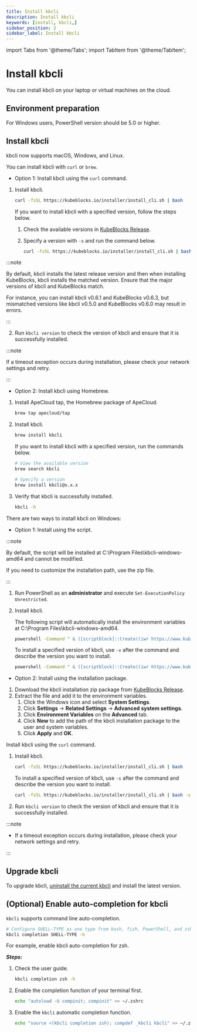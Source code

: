```yaml
---
title: Install kbcli 
description: Install kbcli 
keywords: [install, kbcli,]
sidebar_position: 2
sidebar_label: Install kbcli
---
```


import Tabs from '@theme/Tabs';
import TabItem from '@theme/TabItem';

# Install kbcli

You can install kbcli on your laptop or virtual machines on the cloud.

## Environment preparation

For Windows users, PowerShell version should be 5.0 or higher.

## Install kbcli

kbcli now supports macOS, Windows, and Linux.

<Tabs>
<TabItem value="macOS" label="macOS" default>

You can install kbcli with `curl` or `brew`.

- Option 1: Install kbcli using the `curl` command.

1. Install kbcli.

   ```bash
   curl -fsSL https://kubeblocks.io/installer/install_cli.sh | bash
   ```

   If you want to install kbcli with a specified version, follow the steps below.

   1. Check the available versions in [KubeBlocks Release](https://github.com/apecloud/kubeblocks/releases/).
   2. Specify a version with `-s` and run the command below.

      ```bash
      curl -fsSL https://kubeblocks.io/installer/install_cli.sh | bash -s x.x.x
      ```

  :::note

  By default, kbcli installs the latest release version and then when installing KubeBlocks, kbcli installs the matched version. Ensure that the major versions of kbcli and KubeBlocks match.

  For instance, you can install kbcli v0.6.1 and KubeBlocks v0.6.3, but mismatched versions like kbcli v0.5.0 and KubeBlocks v0.6.0 may result in errors.

  :::

2. Run `kbcli version` to check the version of kbcli and ensure that it is successfully installed.

  :::note

  If a timeout exception occurs during installation, please check your network settings and retry.

  :::

- Option 2: Install kbcli using Homebrew.

1. Install ApeCloud tap, the Homebrew package of ApeCloud.

   ```bash
   brew tap apecloud/tap
   ```

2. Install kbcli.

   ```bash
   brew install kbcli
   ```

   If you want to install kbcli with a specified version, run the commands below.

   ```bash
   # View the available version
   brew search kbcli

   # Specify a version
   brew install kbcli@x.x.x
   ```

3. Verify that kbcli is successfully installed.

   ```bash
   kbcli -h
   ```

</TabItem>

<TabItem value="Windows" label="Windows">

There are two ways to install kbcli on Windows:

- Option 1: Install using the script.

:::note

By default, the script will be installed at C:\Program Files\kbcli-windows-amd64 and cannot be modified.

If you need to customize the installation path, use the zip file.

:::

1. Run PowerShell as an **administrator** and execute `Set-ExecutionPolicy Unrestricted`.
2. Install kbcli.  

   The following script will automatically install the environment variables at C:\Program Files\kbcli-windows-amd64.

    ```bash
    powershell -Command " & ([scriptblock]::Create((iwr https://www.kubeblocks.io/installer/install_cli.ps1)))"
    ```

    To install a specified version of kbcli, use `-v` after the command and describe the version you want to install.

    ```bash
    powershell -Command " & ([scriptblock]::Create((iwr https://www.kubeblocks.io/installer/install_cli.ps1))) -v 0.5.2"
    ```

- Option 2: Install using the installation package.

1. Download the kbcli installation zip package from [KubeBlocks Release](https://github.com/apecloud/kubeblocks/releases/).
2. Extract the file and add it to the environment variables.
    1. Click the Windows icon and select **System Settings**.
    2. Click **Settings** -> **Related Settings** -> **Advanced system settings**.
    3. Click **Environment Variables** on the **Advanced** tab.
    4. Click **New** to add the path of the kbcli installation package to the user and system variables.
    5. Click **Apply** and **OK**.

</TabItem>

<TabItem value="Linux" label="Linux">

Install kbcli using the `curl` command.

1. Install kbcli.

   ```bash
   curl -fsSL https://kubeblocks.io/installer/install_cli.sh | bash
   ```

   To install a specified version of kbcli, use `-s` after the command and describe the version you want to install.

   ```bash
   curl -fsSL https://kubeblocks.io/installer/install_cli.sh | bash -s x.y.z
   ```

2. Run `kbcli version` to check the version of kbcli and ensure that it is successfully installed.

:::note

- If a timeout exception occurs during installation, please check your network settings and retry.

:::

</TabItem>
</Tabs>

## Upgrade kbcli

To upgrade kbcli, [uninstall the current kbcli](./../uninstall-kbcli-and-kubeblocks.md#uninstall-kbcli) and install the latest version.

## (Optional) Enable auto-completion for kbcli

`kbcli` supports command line auto-completion.

```bash
# Configure SHELL-TYPE as one type from bash, fish, PowerShell, and zsh
kbcli completion SHELL-TYPE -h
```

For example, enable kbcli auto-completion for zsh.

***Steps:***

1. Check the user guide.

    ```bash
    kbcli completion zsh -h
    ```

2. Enable the completion function of your terminal first.

    ```bash
    echo "autoload -U compinit; compinit" >> ~/.zshrc
    ```

3. Enable the `kbcli` automatic completion function.

    ```bash
    echo "source <(kbcli completion zsh); compdef _kbcli kbcli" >> ~/.zshrc
    ```
